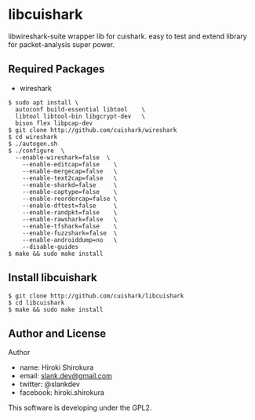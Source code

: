 
# libcuishark

libwireshark-suite wrapper lib for cuishark.
easy to test and extend library for packet-analysis super power.

## Required Packages

- wireshark

```
$ sudo apt install \
  autoconf build-essential libtool    \
  libtool libtool-bin libgcrypt-dev   \
  bison flex libpcap-dev
$ git clone http://github.com/cuishark/wireshark
$ cd wireshark
$ ./autogen.sh
$ ./configure  \
  --enable-wireshark=false  \
	--enable-editcap=false    \
	--enable-mergecap=false   \
	--enable-text2cap=false   \
	--enable-sharkd=false     \
	--enable-captype=false    \
	--enable-reordercap=false \
	--enable-dftest=false     \
	--enable-randpkt=false    \
	--enable-rawshark=false   \
	--enable-tfshark=false    \
	--enable-fuzzshark=false  \
	--enable-androiddump=no   \
	--disable-guides
$ make && sudo make install
```

## Install libcuishark

```
$ git clone http://github.com/cuishark/libcuishark
$ cd libcuishark
$ make && sudo make install
```

## Author and License

Author
- name: Hiroki Shirokura
- email: slank.dev@gmail.com
- twitter: @slankdev
- facebook: hiroki.shirokura

This software is developing under the GPL2.

